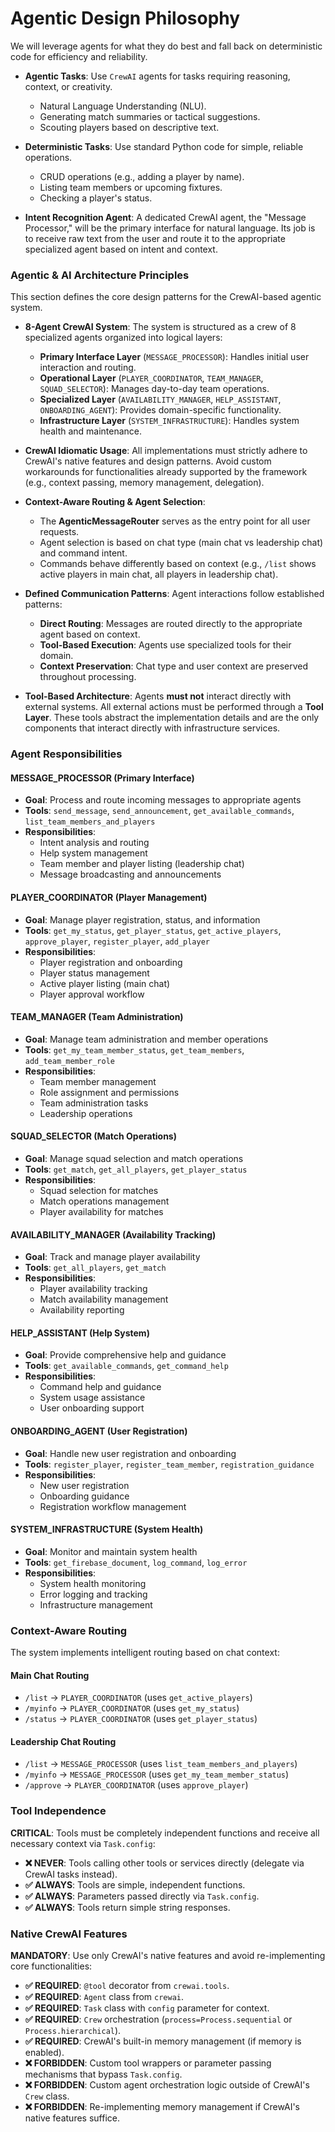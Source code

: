 # Agentic Design Philosophy

We will leverage agents for what they do best and fall back on deterministic code for efficiency and reliability.

- **Agentic Tasks**: Use `CrewAI` agents for tasks requiring reasoning, context, or creativity.
  - Natural Language Understanding (NLU).
  - Generating match summaries or tactical suggestions.
  - Scouting players based on descriptive text.

- **Deterministic Tasks**: Use standard Python code for simple, reliable operations.
  - CRUD operations (e.g., adding a player by name).
  - Listing team members or upcoming fixtures.
  - Checking a player's status.

- **Intent Recognition Agent**: A dedicated CrewAI agent, the "Message Processor," will be the primary interface for natural language. Its job is to receive raw text from the user and route it to the appropriate specialized agent based on intent and context.

### Agentic & AI Architecture Principles

This section defines the core design patterns for the CrewAI-based agentic system.

- **8-Agent CrewAI System**: The system is structured as a crew of 8 specialized agents organized into logical layers:
    - **Primary Interface Layer** (`MESSAGE_PROCESSOR`): Handles initial user interaction and routing.
    - **Operational Layer** (`PLAYER_COORDINATOR`, `TEAM_MANAGER`, `SQUAD_SELECTOR`): Manages day-to-day team operations.
    - **Specialized Layer** (`AVAILABILITY_MANAGER`, `HELP_ASSISTANT`, `ONBOARDING_AGENT`): Provides domain-specific functionality.
    - **Infrastructure Layer** (`SYSTEM_INFRASTRUCTURE`): Handles system health and maintenance.

- **CrewAI Idiomatic Usage**: All implementations must strictly adhere to CrewAI's native features and design patterns. Avoid custom workarounds for functionalities already supported by the framework (e.g., context passing, memory management, delegation).

- **Context-Aware Routing & Agent Selection**:
    - The **AgenticMessageRouter** serves as the entry point for all user requests.
    - Agent selection is based on chat type (main chat vs leadership chat) and command intent.
    - Commands behave differently based on context (e.g., `/list` shows active players in main chat, all players in leadership chat).

- **Defined Communication Patterns**: Agent interactions follow established patterns:
    - **Direct Routing**: Messages are routed directly to the appropriate agent based on context.
    - **Tool-Based Execution**: Agents use specialized tools for their domain.
    - **Context Preservation**: Chat type and user context are preserved throughout processing.

- **Tool-Based Architecture**: Agents **must not** interact directly with external systems. All external actions must be performed through a **Tool Layer**. These tools abstract the implementation details and are the only components that interact directly with infrastructure services.

### Agent Responsibilities

#### **MESSAGE_PROCESSOR** (Primary Interface)
- **Goal**: Process and route incoming messages to appropriate agents
- **Tools**: `send_message`, `send_announcement`, `get_available_commands`, `list_team_members_and_players`
- **Responsibilities**:
  - Intent analysis and routing
  - Help system management
  - Team member and player listing (leadership chat)
  - Message broadcasting and announcements

#### **PLAYER_COORDINATOR** (Player Management)
- **Goal**: Manage player registration, status, and information
- **Tools**: `get_my_status`, `get_player_status`, `get_active_players`, `approve_player`, `register_player`, `add_player`
- **Responsibilities**:
  - Player registration and onboarding
  - Player status management
  - Active player listing (main chat)
  - Player approval workflow

#### **TEAM_MANAGER** (Team Administration)
- **Goal**: Manage team administration and member operations
- **Tools**: `get_my_team_member_status`, `get_team_members`, `add_team_member_role`
- **Responsibilities**:
  - Team member management
  - Role assignment and permissions
  - Team administration tasks
  - Leadership operations

#### **SQUAD_SELECTOR** (Match Operations)
- **Goal**: Manage squad selection and match operations
- **Tools**: `get_match`, `get_all_players`, `get_player_status`
- **Responsibilities**:
  - Squad selection for matches
  - Match operations management
  - Player availability for matches

#### **AVAILABILITY_MANAGER** (Availability Tracking)
- **Goal**: Track and manage player availability
- **Tools**: `get_all_players`, `get_match`
- **Responsibilities**:
  - Player availability tracking
  - Match availability management
  - Availability reporting

#### **HELP_ASSISTANT** (Help System)
- **Goal**: Provide comprehensive help and guidance
- **Tools**: `get_available_commands`, `get_command_help`
- **Responsibilities**:
  - Command help and guidance
  - System usage assistance
  - User onboarding support

#### **ONBOARDING_AGENT** (User Registration)
- **Goal**: Handle new user registration and onboarding
- **Tools**: `register_player`, `register_team_member`, `registration_guidance`
- **Responsibilities**:
  - New user registration
  - Onboarding guidance
  - Registration workflow management

#### **SYSTEM_INFRASTRUCTURE** (System Health)
- **Goal**: Monitor and maintain system health
- **Tools**: `get_firebase_document`, `log_command`, `log_error`
- **Responsibilities**:
  - System health monitoring
  - Error logging and tracking
  - Infrastructure management

### Context-Aware Routing

The system implements intelligent routing based on chat context:

#### **Main Chat Routing**
- `/list` → `PLAYER_COORDINATOR` (uses `get_active_players`)
- `/myinfo` → `PLAYER_COORDINATOR` (uses `get_my_status`)
- `/status` → `PLAYER_COORDINATOR` (uses `get_player_status`)

#### **Leadership Chat Routing**
- `/list` → `MESSAGE_PROCESSOR` (uses `list_team_members_and_players`)
- `/myinfo` → `MESSAGE_PROCESSOR` (uses `get_my_team_member_status`)
- `/approve` → `PLAYER_COORDINATOR` (uses `approve_player`)

### Tool Independence

**CRITICAL**: Tools must be completely independent functions and receive all necessary context via `Task.config`:

- **❌ NEVER**: Tools calling other tools or services directly (delegate via CrewAI tasks instead).
- **✅ ALWAYS**: Tools are simple, independent functions.
- **✅ ALWAYS**: Parameters passed directly via `Task.config`.
- **✅ ALWAYS**: Tools return simple string responses.

### Native CrewAI Features

**MANDATORY**: Use only CrewAI's native features and avoid re-implementing core functionalities:

- **✅ REQUIRED**: `@tool` decorator from `crewai.tools`.
- **✅ REQUIRED**: `Agent` class from `crewai`.
- **✅ REQUIRED**: `Task` class with `config` parameter for context.
- **✅ REQUIRED**: `Crew` orchestration (`process=Process.sequential` or `Process.hierarchical`).
- **✅ REQUIRED**: CrewAI's built-in memory management (if memory is enabled).
- **❌ FORBIDDEN**: Custom tool wrappers or parameter passing mechanisms that bypass `Task.config`.
- **❌ FORBIDDEN**: Custom agent orchestration logic outside of CrewAI's `Crew` class.
- **❌ FORBIDDEN**: Re-implementing memory management if CrewAI's native features suffice.